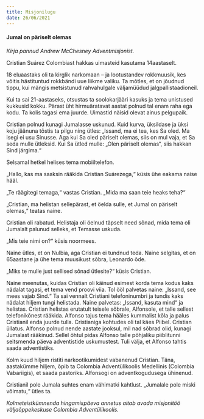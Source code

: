 ```yaml
---
title: Misjonilugu
date: 26/06/2021
---
```


#### Jumal on päriselt olemas

_Kirja pannud Andrew McChesney Adventmisjonist._

Cristian Suárez Colombiast hakkas uimasteid kasutama 14aastaselt.

18 eluaastaks oli ta kirglik narkomaan – ja lootustandev rokkmuusik, kes võitis hästituntud rokkbändi uue liikme valiku. Ta mõtles, et on jõudnud tippu, kui mängis metsistunud rahvahulgale väljamüüdud jalgpallistaadioneil.

Kui ta sai 21-aastaseks, otsustas ta soolokarjääri kasuks ja tema unistused kukkusid kokku. Pärast üht hirmuäratavat aastat polnud tal enam raha ega kodu. Ta kolis tagasi ema juurde. Uimastid näisid olevat ainus pelgupaik.

Cristian polnud kunagi Jumalasse uskunud. Kuid kurva, üksildase ja üksi koju jäänuna tõstis ta pilgu ning ütles: „Issand, ma ei tea, kes Sa oled. Ma isegi ei usu Sinusse. Aga kui Sa oled päriselt olemas, siis on mul vaja, et Sa seda mulle ütleksid. Kui Sa ütled mulle: „Olen päriselt olemas“, siis hakkan Sind järgima.“

Selsamal hetkel helises tema mobiiltelefon.

„Hallo, kas ma saaksin rääkida Cristian Suárezega,“ küsis ühe eakama naise hääl.

„Te räägitegi temaga,“ vastas Cristian. „Mida ma saan teie heaks teha?“

„Cristian, ma helistan sellepärast, et öelda sulle, et Jumal on päriselt olemas,“ teatas naine.

Cristian oli rabatud. Helistaja oli öelnud täpselt need sõnad, mida tema oli Jumalalt palunud selleks, et Temasse uskuda.

„Mis teie nimi on?“ küsis noormees.

Naine ütles, et on Nulbia, aga Cristian ei tundnud teda. Naine selgitas, et on 65aastane ja ühe tema muusikust sõbra, Leonardo õde.

„Miks te mulle just sellised sõnad ütlesite?“ küsis Cristian.

Naine meenutas, kuidas Cristian oli käinud esimest korda tema kodus kaks nädalat tagasi, et tema vend proovi viia. Tol ööl palvetas naine: „Issand, see mees vajab Sind.“ Ta sai vennalt Cristiani telefoninumbri ja tundis kaks nädalat hiljem tungi helistada. Naine palvetas: „Issand, kasuta mind“ ja helistas. Cristian helistas erutatult teisele sõbrale, Alfonsole, et talle sellest telefonikõnest rääkida. Alfonso tajus tema hääles kummalist kõla ja palus Cristianil enda juurde tulla. Cristianiga kohtudes oli tal käes Piibel. Cristian üllatus. Alfonso polnud nende aastate jooksul, mil nad sõbrad olid, kunagi Jumalast rääkinud. Sellel õhtul pidas Alfonso talle põhjaliku piiblitunni seitsmenda päeva adventistide uskumustest. Tuli välja, et Alfonso tahtis saada adventistiks.

Kolm kuud hiljem ristiti narkootikumidest vabanenud Cristian. Täna, aastakümme hiljem, õpib ta Colombia Adventülikoolis Medellinis (Colombia Vabariigis), et saada pastoriks. Alfonsogi on adventkogudusega ühinenud.

Cristianil pole Jumala suhtes enam vähimatki kahtlust. „Jumalale pole miski võimatu,“ ütles ta.

_Kolmeteistkümnenda hingamispäeva annetus aitab avada misjonitöö väljaõppekeskuse Colombia Adventülikoolis._